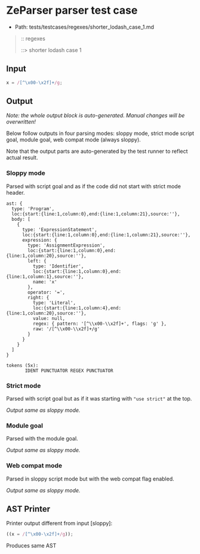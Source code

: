 # ZeParser parser test case

- Path: tests/testcases/regexes/shorter_lodash_case_1.md

> :: regexes
>
> ::> shorter lodash case 1

## Input

`````js
x = /[^\x00-\x2f]+/g;
`````

## Output

_Note: the whole output block is auto-generated. Manual changes will be overwritten!_

Below follow outputs in four parsing modes: sloppy mode, strict mode script goal, module goal, web compat mode (always sloppy).

Note that the output parts are auto-generated by the test runner to reflect actual result.

### Sloppy mode

Parsed with script goal and as if the code did not start with strict mode header.

`````
ast: {
  type: 'Program',
  loc:{start:{line:1,column:0},end:{line:1,column:21},source:''},
  body: [
    {
      type: 'ExpressionStatement',
      loc:{start:{line:1,column:0},end:{line:1,column:21},source:''},
      expression: {
        type: 'AssignmentExpression',
        loc:{start:{line:1,column:0},end:{line:1,column:20},source:''},
        left: {
          type: 'Identifier',
          loc:{start:{line:1,column:0},end:{line:1,column:1},source:''},
          name: 'x'
        },
        operator: '=',
        right: {
          type: 'Literal',
          loc:{start:{line:1,column:4},end:{line:1,column:20},source:''},
          value: null,
          regex: { pattern: '[^\\x00-\\x2f]+', flags: 'g' },
          raw: '/[^\\x00-\\x2f]+/g'
        }
      }
    }
  ]
}

tokens (5x):
       IDENT PUNCTUATOR REGEX PUNCTUATOR
`````

### Strict mode

Parsed with script goal but as if it was starting with `"use strict"` at the top.

_Output same as sloppy mode._

### Module goal

Parsed with the module goal.

_Output same as sloppy mode._

### Web compat mode

Parsed in sloppy script mode but with the web compat flag enabled.

_Output same as sloppy mode._

## AST Printer

Printer output different from input [sloppy]:

````js
((x = /[^\x00-\x2f]+/g));
````

Produces same AST
